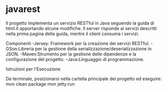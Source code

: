 # javarest
Il progetto implementa un servizio RESTful in Java seguendo la guida di html.it apportando alcune modifiche. 
Il server risponde ai servizi descritti nella prima pagina della guida, mentre il client consuma i servizi.

Componenti 
-Jersey: Framework per la creazione dei servizi RESTful.
-GSon:Libreria per la gestione della serializzazione/deserializzazione in JSON.
-Maven:Strumento per la gestione delle dipendenze e la configurazione del progetto.
-Java:Linguaggio di programmazione.

Istruzioni per l'Esecuzione

Da terminale, posizionarsi nella cartella principale del progetto ed eseguire:
   mvn clean package
   mvn jetty:run
